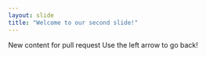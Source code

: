```yaml
---
layout: slide
title: "Welcome to our second slide!"
---
```

New content for pull request
Use the left arrow to go back!
